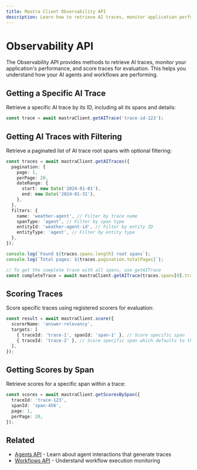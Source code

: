```yaml
---
title: Mastra Client Observability API
description: Learn how to retrieve AI traces, monitor application performance, and score traces using the client-js SDK.
---
```


# Observability API

The Observability API provides methods to retrieve AI traces, monitor your application's performance, and score traces for evaluation. This helps you understand how your AI agents and workflows are performing.

## Getting a Specific AI Trace

Retrieve a specific AI trace by its ID, including all its spans and details:

```typescript
const trace = await mastraClient.getAITrace('trace-id-123');
```

## Getting AI Traces with Filtering

Retrieve a paginated list of AI trace root spans with optional filtering:

```typescript
const traces = await mastraClient.getAITraces({
  pagination: {
    page: 1,
    perPage: 20,
    dateRange: {
      start: new Date('2024-01-01'),
      end: new Date('2024-01-31'),
    },
  },
  filters: {
    name: 'weather-agent', // Filter by trace name
    spanType: 'agent', // Filter by span type
    entityId: 'weather-agent-id', // Filter by entity ID
    entityType: 'agent', // Filter by entity type
  },
});

console.log(`Found ${traces.spans.length} root spans`);
console.log(`Total pages: ${traces.pagination.totalPages}`);

// To get the complete trace with all spans, use getAITrace
const completeTrace = await mastraClient.getAITrace(traces.spans[0].traceId);
```

## Scoring Traces

Score specific traces using registered scorers for evaluation:

```typescript
const result = await mastraClient.score({
  scorerName: 'answer-relevancy',
  targets: [
    { traceId: 'trace-1', spanId: 'span-1' }, // Score specific span
    { traceId: 'trace-2' }, // Score specific span which defaults to the parent span
  ],
});
```

## Getting Scores by Span

Retrieve scores for a specific span within a trace:

```typescript
const scores = await mastraClient.getScoresBySpan({
  traceId: 'trace-123',
  spanId: 'span-456',
  page: 1,
  perPage: 20,
});
```

## Related

- [Agents API](./agents) - Learn about agent interactions that generate traces
- [Workflows API](./workflows) - Understand workflow execution monitoring
